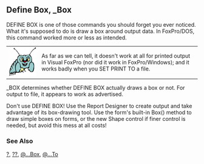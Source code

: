 ## Define Box, _Box

DEFINE BOX is one of those commands you should forget you ever noticed. What it's supposed to do is draw a box around output data. In FoxPro/DOS, this command worked more or less as intended. 

<table>
<tr>
  <td width="17%" valign="top">
<img width="95" height="77" src="bug.gif">
  </td>
  <td width="83%">
  <p>As far as we can tell, it doesn't work at all for printed output in Visual FoxPro (nor did it work in FoxPro/Windows); and it works badly when you SET PRINT TO a file.</p>
  </td>
 </tr>
</table>

_BOX determines whether DEFINE BOX actually draws a box or not. For output to file, it appears to work as advertised.

Don't use DEFINE BOX! Use the Report Designer to create output and take advantage of its box-drawing tool. Use the form's built-in Box() method to draw simple boxes on forms, or the new Shape control if finer control is needed, but avoid this mess at all costs!

### See Also

[?](s4g174.md), [??](s4g174.md), [@...Box](s4g178.md), [@...To](s4g178.md)